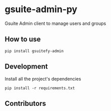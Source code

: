 # gsuite-admin-py

Gsuite Admin client to manage users and groups

## How to use

```shell
pip install gsuitefy-admin
```

## Development

Install all the project's dependencies

```shell
pip install -r requirements.txt
```

## Contributors
